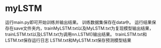 # myLSTM
运行main.py即可开始训练并输出结果。
训练数据集保存在data中。
运行结果保存在save文件夹内，trainMyLSTM.txt以及MyLSTM.txt为复现模型输出结果，trainLSTM.txt以及LSTM.txt为调用nn.LSTM()输出结果。
trainLSTM.txt和LSTM.txt保存运行日志
LSTM.txt和MyLSTM.txt保存预测模型结果

